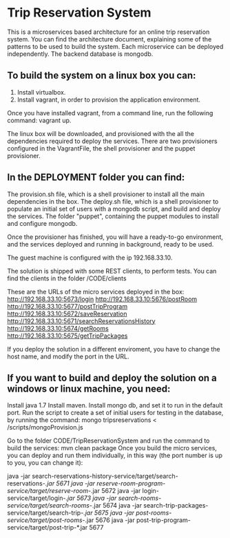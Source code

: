 # Trip Reservation System

This is a microservices based architecture for an online trip reservation system.
You can find the architecture document, explaining some of the patterns to be used to build the system.
Each microservice can be deployed independently.
The backend database is mongodb.

## To build the system on a linux box you can:
1. Install virtualbox.
2. Install vagrant, in order to provision the application environment.

Once you have installed vagrant, from a command line, run the following command: vagrant up.

The linux box will be downloaded, and provisioned with the all the dependencies required to deploy the services.
There are two provisioners configured in the VagrantFile, the shell provisioner and the puppet provisioner.

## In the DEPLOYMENT folder you can find:
The provision.sh file, which is a shell provisioner to install all the main dependencies in the box.
The deploy.sh file, which is a shell provisioner to populate an initial set of users with a mongodb script, and build and deploy the services.
The folder "puppet", containing the puppet modules to install and configure mongodb.

Once the provisioner has finished, you will have a ready-to-go environment, and the services deployed and running in background, ready to be used.

The guest machine is configured with the ip 192.168.33.10.

The solution is shipped with some REST clients, to perform tests. You can find the clients in the folder /CODE/clients

These are the URLs of the micro services deployed in the box:
http://192.168.33.10:5673/login
http://192.168.33.10:5676/postRoom
http://192.168.33.10:5677/postTripProgram
http://192.168.33.10:5672/saveReservation
http://192.168.33.10:5671/searchReservationsHistory
http://192.168.33.10:5674/getRooms
http://192.168.33.10:5675/getTripPackages

If you deploy the solution in a different enviroment, you have to change the host name, and modify the port in the URL.

## If you want to build and deploy the solution on a windows or linux machine, you need:

Install java 1.7
Install maven.
Install mongo db, and set it to run in the default port.
Run the script to create a set of initial users for testing in the database, by running the command: 
mongo tripsreservations < /scripts/mongoProvision.js

Go to the folder CODE/TripReservationSystem and run the command to build the services: mvn clean package
Once you build the micro services, you can deploy and run them individually, in this way (the port number is up to you, you can change it):

java -jar search-reservations-history-service/target/search-reservations-*.jar 5671 
java -jar reserve-room-program-service/target/reserve-room-*.jar 5672 
java -jar login-service/target/login-*.jar 5673 
java -jar search-rooms-service/target/search-rooms-*.jar 5674 
java -jar search-trip-packages-service/target/search-trip-*.jar 5675 
java -jar post-rooms-service/target/post-rooms-*.jar 5676 
java -jar post-trip-program-service/target/post-trip-*.jar 5677 
